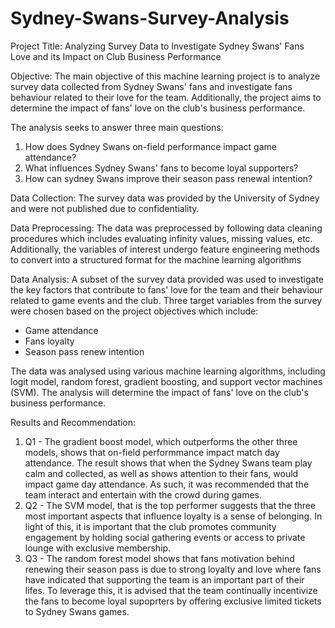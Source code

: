# Sydney-Swans-Survey-Analysis
Project Title: Analyzing Survey Data to Investigate Sydney Swans' Fans Love and its Impact on Club Business Performance

Objective:
The main objective of this machine learning project is to analyze survey data collected from Sydney Swans' fans and investigate fans behaviour related to their love for the team. Additionally, the project aims to determine the impact of fans' love on the club's business performance.

The analysis seeks to answer three main questions:
1. How does Sydney Swans on-field performance impact game attendance?
2. What influences Sydney Swans' fans to become loyal supporters?
3. How can sydney Swans improve their season pass renewal intention?

Data Collection:
The survey data was provided by the University of Sydney and were not published due to confidentiality.

Data Preprocessing:
The data was preprocessed by following data cleaning procedures which includes evaluating infinity values, missing values, etc. Additionally, the variables of interest undergo feature engineering methods to convert into a structured format for the machine learning algorithms 

Data Analysis:
A subset of the survey data provided was used to investigate the key factors that contribute to fans' love for the team and their behaviour related to game events and the club. Three target variables from the survey were chosen based on the project objectives which include:
  - Game attendance 
  - Fans loyalty 
  - Season pass renew intention
  
The data was analysed using various machine learning algorithms, including logit model, random forest, gradient boosting, and support vector machines (SVM). The analysis will determine the impact of fans' love on the club's business performance.

Results and Recommendation:
1) Q1 - The gradient boost model, which outperforms the other three models, shows that on-field performmance impact match day attendance. The result shows that when the Sydney Swans team play calm and collected, as well as shows attention to their fans, would impact game day attendance. As such, it was recommended that the team interact and entertain with the crowd during games. 
2) Q2 - The SVM model, that is the top performer suggests that the three most important aspects that influence loyalty is a sense of belonging. In light of this, it is important that the club promotes community engagement by holding social gathering events or access to private lounge with exclusive membership. 
3) Q3 - The random forest model shows that fans motivation behind renewing their season pass is due to strong loyalty and love where fans have indicated that supporting the team is an important part of their lifes. To leverage this, it is advised that the team continually incentivize the fans to become loyal supoprters by offering exclusive limited tickets to Sydney Swans games.

